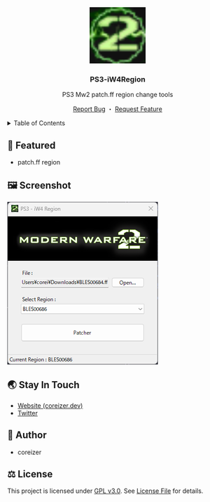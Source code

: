 <div align="center">
  <a href="https://github.com/coreizer/PS3-iW4Region">
    <img src="docs/logo.png" width="128">
  </a>

  <h3 align="center">PS3-iW4Region</h3>

  <p>PS3 Mw2 patch.ff region change tools</p>

  <p align="center">
    <a href="https://github.com/coreizer/PS3-iW4Region/issues">Report Bug</a>
    ・
    <a href="https://github.com/coreizer/PS3-iW4Region/issues">Request Feature</a>
  </p>
</div>

<details>
  <summary>Table of Contents</summary>
  <ol>
    <li><a href="#👀-featured">Featured</a></li>
    <li><a href="#🖼️-screenshot">Screenshot</a></li>
    <li><a href="#🙏-additional-resources-and-thanks">Additional resources and thanks</a></li>
    <li><a href="#👷-author">Author</a></li>
    <li><a href="#🌏-stay-in-touch">Stay In Touch</a></li>
    <li><a href="#⚖️-license">License</a></li>
  </ol>
</details>

## 👀 Featured

- patch.ff region

## 🖼️ Screenshot

![ScreenShot](docs/app.png)

## 🌏 Stay In Touch

- [Website (coreizer.dev)](https://www.coreizer.dev)
- [Twitter](https://www.twitter.com/coreizer)

## 👷 Author

- coreizer

## ⚖️ License

This project is licensed under [GPL v3.0](https://opensource.org/license/lgpl-3-0/). See [License File](LICENSE) for details.
